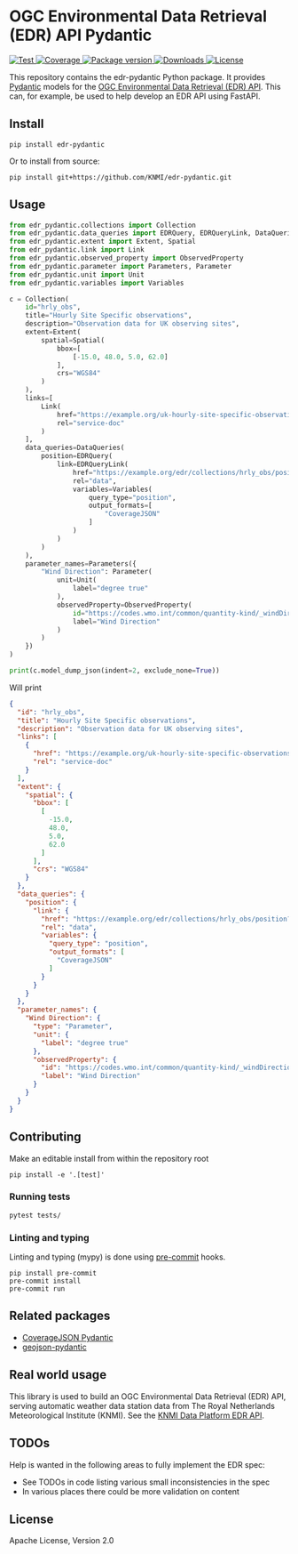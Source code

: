 # OGC Environmental Data Retrieval (EDR) API Pydantic

<p>
  <a href="https://github.com/knmi/edr-pydantic/actions?query=workflow%3ACI" target="_blank">
      <img src="https://github.com/knmi/edr-pydantic/workflows/CI/badge.svg" alt="Test">
  </a>
  <a href="https://codecov.io/gh/knmi/edr-pydantic" target="_blank">
      <img src="https://codecov.io/gh/knmi/edr-pydantic/branch/master/graph/badge.svg" alt="Coverage">
  </a>
  <a href="https://pypi.org/project/edr-pydantic" target="_blank">
      <img src="https://img.shields.io/pypi/v/edr-pydantic?color=%2334D058&label=pypi%20package" alt="Package version">
  </a>
  <a href="https://pypistats.org/packages/edr-pydantic" target="_blank">
      <img src="https://img.shields.io/pypi/dm/edr-pydantic.svg" alt="Downloads">
  </a>
  <a href="https://github.com/knmi/edr-pydantic/blob/master/LICENSE" target="_blank">
      <img src="https://img.shields.io/github/license/knmi/edr-pydantic.svg" alt="License">
  </a>
</p>


This repository contains the edr-pydantic Python package. It provides [Pydantic](https://pydantic-docs.helpmanual.io/) models
for the [OGC Environmental Data Retrieval (EDR) API](https://ogcapi.ogc.org/edr/).
This can, for example, be used to help develop an EDR API using FastAPI.

## Install
```shell
pip install edr-pydantic
```

Or to install from source:

```shell
pip install git+https://github.com/KNMI/edr-pydantic.git
```

## Usage

```python
from edr_pydantic.collections import Collection
from edr_pydantic.data_queries import EDRQuery, EDRQueryLink, DataQueries
from edr_pydantic.extent import Extent, Spatial
from edr_pydantic.link import Link
from edr_pydantic.observed_property import ObservedProperty
from edr_pydantic.parameter import Parameters, Parameter
from edr_pydantic.unit import Unit
from edr_pydantic.variables import Variables

c = Collection(
    id="hrly_obs",
    title="Hourly Site Specific observations",
    description="Observation data for UK observing sites",
    extent=Extent(
        spatial=Spatial(
            bbox=[
                [-15.0, 48.0, 5.0, 62.0]
            ],
            crs="WGS84"
        )
    ),
    links=[
        Link(
            href="https://example.org/uk-hourly-site-specific-observations",
            rel="service-doc"
        )
    ],
    data_queries=DataQueries(
        position=EDRQuery(
            link=EDRQueryLink(
                href="https://example.org/edr/collections/hrly_obs/position?coords={coords}",
                rel="data",
                variables=Variables(
                    query_type="position",
                    output_formats=[
                        "CoverageJSON"
                    ]
                )
            )
        )
    ),
    parameter_names=Parameters({
        "Wind Direction": Parameter(
            unit=Unit(
                label="degree true"
            ),
            observedProperty=ObservedProperty(
                id="https://codes.wmo.int/common/quantity-kind/_windDirection",
                label="Wind Direction"
            )
        )
    })
)

print(c.model_dump_json(indent=2, exclude_none=True))
```

Will print
```json
{
  "id": "hrly_obs",
  "title": "Hourly Site Specific observations",
  "description": "Observation data for UK observing sites",
  "links": [
    {
      "href": "https://example.org/uk-hourly-site-specific-observations",
      "rel": "service-doc"
    }
  ],
  "extent": {
    "spatial": {
      "bbox": [
        [
          -15.0,
          48.0,
          5.0,
          62.0
        ]
      ],
      "crs": "WGS84"
    }
  },
  "data_queries": {
    "position": {
      "link": {
        "href": "https://example.org/edr/collections/hrly_obs/position?coords={coords}",
        "rel": "data",
        "variables": {
          "query_type": "position",
          "output_formats": [
            "CoverageJSON"
          ]
        }
      }
    }
  },
  "parameter_names": {
    "Wind Direction": {
      "type": "Parameter",
      "unit": {
        "label": "degree true"
      },
      "observedProperty": {
        "id": "https://codes.wmo.int/common/quantity-kind/_windDirection",
        "label": "Wind Direction"
      }
    }
  }
}
```

## Contributing

Make an editable install from within the repository root

```shell
pip install -e '.[test]'
```

### Running tests

```shell
pytest tests/
```

### Linting and typing

Linting and typing (mypy) is done using [pre-commit](https://pre-commit.com) hooks.

```shell
pip install pre-commit
pre-commit install
pre-commit run
```

## Related packages

* [CoverageJSON Pydantic](https://github.com/KNMI/covjson-pydantic)
* [geojson-pydantic](https://github.com/developmentseed/geojson-pydantic)

## Real world usage

This library is used to build an OGC Environmental Data Retrieval (EDR) API, serving automatic weather data station data from The Royal Netherlands Meteorological Institute (KNMI). See the [KNMI Data Platform EDR API](https://developer.dataplatform.knmi.nl/edr-api).

## TODOs
Help is wanted in the following areas to fully implement the EDR spec:
* See TODOs in code listing various small inconsistencies in the spec
* In various places there could be more validation on content

## License

Apache License, Version 2.0
